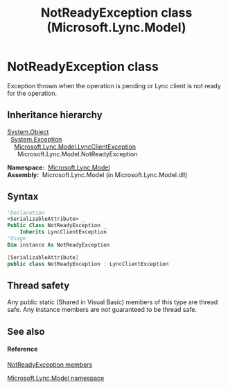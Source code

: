 ﻿---
title: NotReadyException class (Microsoft.Lync.Model)
TOCTitle: NotReadyException class
ms:assetid: T:Microsoft.Lync.Model.NotReadyException_DI_3_UC_OCS14MrefLyncWPF
ms:mtpsurl: https://msdn.microsoft.com/en-us/library/microsoft.lync.model.notreadyexception_di_3_uc_ocs14mreflyncwpf(v=office.15)
ms:contentKeyID: 48601152
ms.date: 07/28/2014
mtps_version: v=office.15
f1_keywords:
- Microsoft.Lync.Model.NotReadyException
dev_langs:
- CSharp
- JScript
- VB
- other
---

# NotReadyException class

Exception thrown when the operation is pending or Lync client is not ready for the operation.

## Inheritance hierarchy

[System.Object](http://msdn2.microsoft.com/en-us/library/e5kfa45b)  
  [System.Exception](http://msdn2.microsoft.com/en-us/library/c18k6c59)  
    [Microsoft.Lync.Model.LyncClientException](lyncclientexception-class-microsoft-lync-model_2.md)  
      Microsoft.Lync.Model.NotReadyException  

**Namespace:**  [Microsoft.Lync.Model](microsoft-lync-model-namespace_2.md)  
**Assembly:**  Microsoft.Lync.Model (in Microsoft.Lync.Model.dll)

## Syntax

``` vb
'Declaration
<SerializableAttribute> _
Public Class NotReadyException _
    Inherits LyncClientException
'Usage
Dim instance As NotReadyException
```

``` csharp
[SerializableAttribute]
public class NotReadyException : LyncClientException
```

## Thread safety

Any public static (Shared in Visual Basic) members of this type are thread safe. Any instance members are not guaranteed to be thread safe.

## See also

#### Reference

[NotReadyException members](notreadyexception-members-microsoft-lync-model_2.md)

[Microsoft.Lync.Model namespace](microsoft-lync-model-namespace_2.md)

